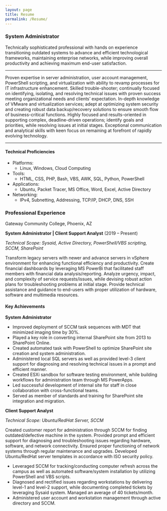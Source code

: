 ```yaml
---
layout: page
title: Resume
permalink: /Resume/
---
```


### System Administrator
Technically sophisticated professional with hands on experience transitioning outdated systems to advance and efficient technological frameworks, maintaining enterprise networks, while improving overall productivity and achieving maximum end-user satisfaction.

***

Proven expertise in server administration, user account management, PowerShell scripting, and virtualization with ability to revamp processes for IT infrastructure enhancement. Skilled trouble-shooter; continually focused on identifying, isolating, and resolving technical issues with proven success meeting organizational needs and clients’ expectation. In-depth knowledge of VMware and virtualization services; adept at optimizing system security and creating robust data backup/recovery solutions to ensure smooth flow of business-critical functions. Highly focused and results-oriented in supporting complex, deadline-driven operations; identify goals and priorities, while resolving issues at initial stages. Exceptional communication and analytical skills with keen focus on remaining at forefront of rapidly evolving technology.

***

#### Technical Proficiencies
* Platforms:
  * Linux, Windows, Cloud Computing
* Tools:
  * HTML, CSS, PHP, Bash, VBS, AWK, SQL, Python, PowerShell
* Applications:
  * Ubuntu, Packet Tracer, MS Office, Word, Excel, Active Directory
* Networking:
  * IPv4, Subnetting, Addressing, TCP/IP, DHCP, DNS, SSH

### Professional Experience
Gateway Community College, Phoenix, AZ

**System Administrator \| Client Support Analyst** (2019 – Present)

*Technical Scope: Sysaid, Active Directory, PowerShell/VBS scripting, SCCM, SharePoint*

Transform legacy servers with newer and advance servers in vSphere environment for enhancing functional efficiency and productivity. Create financial dashboards by leveraging MS PowerBi that facilitated staff members with financial data analysis/reporting. Analyze urgency, impact, and complexity of service requests/issues, while devising robust action plans for troubleshooting problems at initial stage. Provide technical assistance and guidance to end-users with proper utilization of hardware, software and multimedia resources.

#### Key Achievements

**System Administrator**
*	Improved deployment of SCCM task sequences with MDT that minimized imaging time by 30%.
*	Played a key role in converting internal SharePoint site from 2013 to SharePoint Online.
*	Created automated task with PowerShell to optimize SharePoint site creation and system administration.
*	Administered local SQL servers as well as provided level-3 client support for diagnosing and resolving technical issues in a prompt and efficient manner.
*	Created ESXi sandbox for software testing environment, while building workflows for administration team through MS PowerApps.
*	Led successful development of internal site for staff in close collaboration with cross-functional teams.
*	Served as member of standards and training for SharePoint site integration and migration.

**Client Support Analyst**

*Technical Scope: Ubuntu/RedHat Server, SCCM*

Created customer report for administration through SCCM for finding outdated/defective machine in the system. Provided prompt and efficient support for diagnosing and troubleshooting issues regarding hardware, software, and network connectivity. Ensured proper functioning of network systems through regular maintenance and upgrades. Developed Ubuntu/RedHat server templates in accordance with ISO security policy.

*	Leveraged SCCM for tracking/conducting computer refresh across the campus as well as automated software/system installation by utilizing PowerShell and VBS scripts.
*	Diagnosed and rectified issues regarding workstations by delivering level-1 and level-2 support, while documenting completed tickets by leveraging Sysaid system. Managed an average of 40 tickets/month.
*	Administered user account and workstation management through active directory and SCCM.
